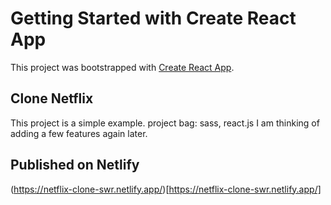 # Getting Started with Create React App

This project was bootstrapped with [Create React App](https://github.com/facebook/create-react-app).

## Clone Netflix

This project is a simple example. project bag: sass, react.js
I am thinking of adding a few features again later.

## Published on Netlify

(https://netflix-clone-swr.netlify.app/)[https://netflix-clone-swr.netlify.app/]

